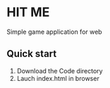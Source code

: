 # HIT ME
Simple game application for web

## Quick start
1. Download the Code directory
2. Lauch index.html in browser
